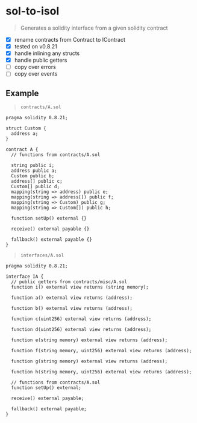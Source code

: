 # sol-to-isol

> Generates a solidity interface from a given solidity contract

- [x] rename contracts from Contract to IContract
- [x] tested on v0.8.21
- [x] handle inlining any structs
- [x] handle public getters
- [ ] copy over errors
- [ ] copy over events

## Example

> `contracts/A.sol`

```sol
pragma solidity 0.8.21;

struct Custom {
  address a;
}

contract A {
  // functions from contracts/A.sol

  string public i;
  address public a;
  Custom public b;
  address[] public c;
  Custom[] public d;
  mapping(string => address) public e;
  mapping(string => address[]) public f;
  mapping(string => Custom) public g;
  mapping(string => Custom[]) public h;

  function setUp() external {}

  receive() external payable {}

  fallback() external payable {}
}

```

> `interfaces/A.sol`

```sol
pragma solidity 0.8.21;

interface IA {
  // public getters from contracts/misc/A.sol
  function i() external view returns (string memory);

  function a() external view returns (address);

  function b() external view returns (address);

  function c(uint256) external view returns (address);

  function d(uint256) external view returns (address);

  function e(string memory) external view returns (address);

  function f(string memory, uint256) external view returns (address);

  function g(string memory) external view returns (address);

  function h(string memory, uint256) external view returns (address);

  // functions from contracts/A.sol
  function setUp() external;

  receive() external payable;

  fallback() external payable;
}

```
